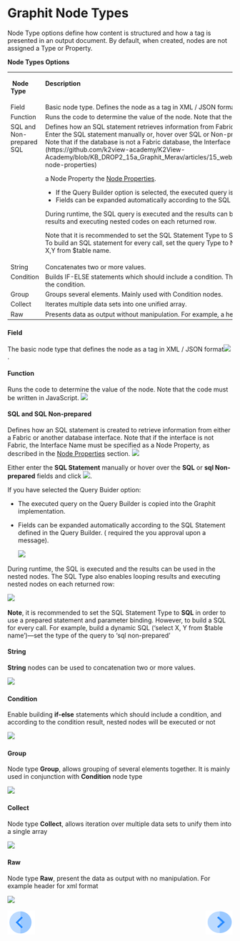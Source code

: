 # Graphit Node Types

Node Type options define how content is structured and how a tag is presented in an output document. By default, when created, nodes are not assigned a Type or Property.

**Node Types Options**
<table>
<tbody>
<tr>
<td valign="top" width="300pxl">
<p><strong>&nbsp;Node Type</strong></p>
</td>
<td valign="top" width="600pxl">
<p><strong>Description</strong></p>
</td>
</tr>
<tr>
<td valign="top" width="300pxl">Field</td>
<td valign="top" width="600pxl">Basic node type. Defines the node as a tag in XML / JSON format<a href="https://github.com/k2view-academy/K2View-Academy/blob/KB_DROP2_15a_Graphit_Merav/articles/15_web_services/Graphit/images/08_node_type_field.png" target="_blank" rel="noopener noreferrer"><img src="https://github.com/k2view-academy/K2View-Academy/raw/KB_DROP2_15a_Graphit_Merav/articles/15_web_services/Graphit/images/08_node_type_field.png" alt="" /></a>.</td>
</tr>
<tr>
<td valign="top" width="300pxl">Function</td>
<td valign="top" width="600pxl">Runs the code to determine the value of the node. Note that the code must be written in JavaScript.&nbsp;</td>
</tr>
<tr>
<td valign="top" width="300pxl">SQL and Non-prepared SQL</td>
<td valign="top" width="600pxl">Defines how an SQL statement retrieves information from Fabric or other database interfaces.&nbsp;<br />Enter the SQL statement manually or, hover over SQL or Non-prepared SQL fields and click&nbsp; .&nbsp;<br />Note that if the database is not a Fabric database, the Interface Name must be defined as [Node Property](https://github.com/k2view-academy/K2View-Academy/blob/KB_DROP2_15a_Graphit_Merav/articles/15_web_services/17_Graphit/04_graphit_node_properties.md#graphit-node-properties)
  
  a Node Property the&nbsp;<a href="https://github.com/k2view-academy/K2View-Academy/blob/KB_DROP2_15a_Graphit_Merav/articles/15_web_services/Graphit/04_graphit_node_properties.md">Node Properties</a>.<br />
-  If the Query Builder option is selected, the executed query is copied into the Graphit implmentation.
-  Fields can be expanded automatically according to the SQL statement defined in the Query Builder.&nbsp;<br />
  
During runtime, the SQL query is executed and the results can be used in the nested nodes. The SQL Type also enables looping results and executing nested codes on each returned row.&nbsp;&nbsp;<br />

Note that it is recommended to set the SQL Statement Type to SQL to use a prepared statement and prepared binding.&nbsp;<br />To build an SQL statement for every call, set the query Type to Non-prepared SQL. For example, to build dynamic SQL, Select X,Y from $table name.</td>
</tr>
<tr>
<td valign="top" width="300pxl">String</td>
<td valign="top" width="600pxl">Concatenates two or more values.&nbsp;</td>
</tr>
<tr>
<td valign="top" width="300pxl">Condition</td>
<td valign="top" width="600pxl">Builds IF-ELSE statements which should include a condition. The nested nodes are / not executed according to the result of the condition.&nbsp;</td>
</tr>
<tr>
<td valign="top" width="300pxl">Group&nbsp;</td>
<td valign="top" width="600pxl">Groups several elements. Mainly used with Condition nodes.</td>
</tr>
<tr>
<td valign="top" width="300pxl">Collect</td>
<td valign="top" width="600pxl">Iterates multiple data sets into one unified array.&nbsp;</td>
</tr>
<tr>
<td valign="top" width="300pxl">Raw</td>
<td valign="top" width="600pxl">Presents data as output without manipulation. For example, a header for XML format.&nbsp;</td>
</tr>
</tbody>
</table>

#### Field
The basic node type that defines the node as a tag in XML / JSON format![](/articles/15_web_services/Graphit/images/08_node_type_field.png).

#### Function
Runs the code to determine the value of the node. Note that the code must be written in JavaScript. ![](/articles/15_web_services/Graphit/images/09_node_type_function.png)

#### SQL and SQL Non-prepared
Defines how an SQL statement is created to retrieve information from either a Fabric or another database interface. Note that if the interface is not Fabric, the Interface Name must be specified as a Node Property, as described in the [Node Properties](/articles/15_web_services/Graphit/04_graphit_node_properties.md) section. 
![](/articles/15_web_services/Graphit/images/12_node_type_sql.png) 

Either enter the **SQL Statement** manually or hover over the **SQL** or **sql Non-prepared** fields and click ![](/articles/15_web_services/Graphit/images/10_DB.png).   

If you have selected the Query Buider option:

- The executed query on the Query Builder is copied into the Graphit implementation. 

- Fields can be expanded automatically according to the SQL Statement defined in the Query Builder. ( required the you approval upon a message). 

  ![](/articles/15_web_services/Graphit/images/11_create_fields.png)

During runtime, the SQL is executed and the results can be used in the nested nodes. The SQL Type also enables looping results and executing nested nodes on each returned row:

![](/articles/15_web_services/Graphit/images/13_node_type_sql2.png)

**Note**, it is recommended to set the SQL Statement Type to **SQL** in order to use a prepared statement and parameter binding. However, to build a SQL for every call. For example, build a dynamic SQL (‘select X, Y from $table name’)—set the type of the query to ‘sql non-prepared’

#### String

**String** nodes can be used to concatenation two or more values.

![](/articles/15_web_services/Graphit/images/14_node_type_string.png)

#### Condition

Enable building **if-else** statements which should include a condition, and according to the condition result, nested nodes will be executed or not

![](/articles/15_web_services/Graphit/images/15_node_type_condition.png)

#### Group

Node type **Group**, allows grouping of several elements together. It is mainly used in conjunction with **Condition** node type

![](/articles/15_web_services/Graphit/images/16_node_type_group.png)

#### Collect

Node type **Collect**, allows iteration over multiple data sets to unify them into a single array

![](/articles/15_web_services/Graphit/images/17_node_type_collect.png)

#### Raw

Node type **Raw**, present the data as output with no manipulation. For example header for xml format

![](/articles/15_web_services/Graphit/images/18_node_type_raw.png)

[![Previous](/articles/images/Previous.png)](/articles/15_web_services/Graphit/02_create_and_edit_a_graphit_file.md)[<img align="right" width="60" height="54" src="/articles/images/Next.png">](/articles/15_web_services/Graphit/04_graphit_node_properties.md)

